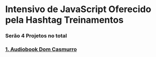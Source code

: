 # Intensivo de JavaScript Oferecido pela Hashtag Treinamentos

### Serão 4 Projetos no total

### <a href="aula%201%20(do%20zero)/index.html"> [1. Audiobook Dom Casmurro](aula%201%20(do%20zero)/index.html)</a>
